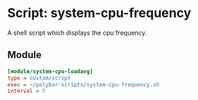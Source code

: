 # Script: system-cpu-frequency

A shell script which displays the cpu frequency.


## Module

```ini
[module/system-cpu-loadavg]
type = custom/script
exec = ~/polybar-scripts/system-cpu-frequency.sh
interval = 5
```
